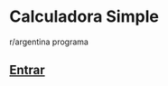 # Calculadora Simple
r/argentina programa
  
## [Entrar](https://nachokai.github.io/Tarea-Clase-2/)  

